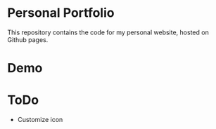 # Personal Portfolio
This repository contains the code for my personal website, hosted on Github pages.


# Demo

# ToDo
- Customize icon
